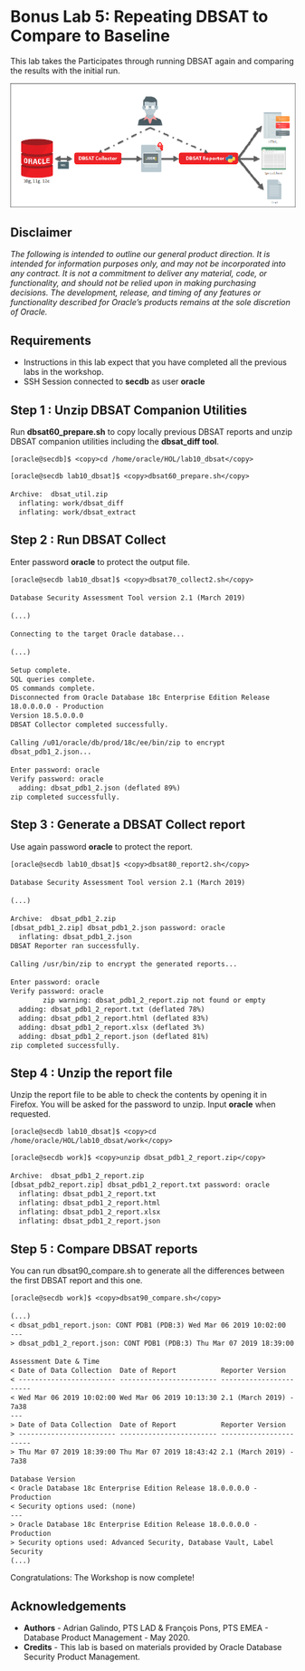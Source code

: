 # Bonus Lab 5: Repeating DBSAT to Compare to Baseline

This lab takes the Participates through running DBSAT again and comparing the results with the initial run.

![](./images/DBSAT_Components.png)

## Disclaimer ##

<em>The following is intended to outline our general product direction. It is intended for information purposes only, and may not be incorporated into any contract. It is not a commitment to deliver any material, code, or functionality, and should not be relied upon in making purchasing decisions. The development, release, and timing of any features or functionality described for Oracle’s products remains at the sole discretion of Oracle.</em>

## Requirements ##

* Instructions in this lab expect that you have completed all the previous labs in the workshop.
* SSH Session connected to **secdb** as user **oracle**

## Step 1 : Unzip DBSAT Companion Utilities ##

Run **dbsat60\_prepare.sh** to copy locally previous DBSAT reports and unzip DBSAT companion utilities including the **dbsat\_diff tool**.

````
[oracle@secdb]$ <copy>cd /home/oracle/HOL/lab10_dbsat</copy>
````

````
[oracle@secdb lab10_dbsat]$ <copy>dbsat60_prepare.sh</copy>

Archive:  dbsat_util.zip
  inflating: work/dbsat_diff
  inflating: work/dbsat_extract
````

## Step 2 : Run DBSAT Collect ##

Enter password **oracle** to protect the output file.

````
[oracle@secdb lab10_dbsat]$ <copy>dbsat70_collect2.sh</copy>

Database Security Assessment Tool version 2.1 (March 2019)

(...)

Connecting to the target Oracle database...

(...)

Setup complete.
SQL queries complete.
OS commands complete.
Disconnected from Oracle Database 18c Enterprise Edition Release 18.0.0.0.0 - Production
Version 18.5.0.0.0
DBSAT Collector completed successfully.

Calling /u01/oracle/db/prod/18c/ee/bin/zip to encrypt dbsat_pdb1_2.json...

Enter password: oracle
Verify password: oracle
  adding: dbsat_pdb1_2.json (deflated 89%)
zip completed successfully.
````

## Step 3 : Generate a DBSAT Collect report ##

Use again password **oracle** to protect the report.

````
[oracle@secdb lab10_dbsat]$ <copy>dbsat80_report2.sh</copy>

Database Security Assessment Tool version 2.1 (March 2019)

(...)

Archive:  dbsat_pdb1_2.zip
[dbsat_pdb1_2.zip] dbsat_pdb1_2.json password: oracle
  inflating: dbsat_pdb1_2.json
DBSAT Reporter ran successfully.

Calling /usr/bin/zip to encrypt the generated reports...

Enter password: oracle
Verify password: oracle
        zip warning: dbsat_pdb1_2_report.zip not found or empty
  adding: dbsat_pdb1_2_report.txt (deflated 78%)
  adding: dbsat_pdb1_2_report.html (deflated 83%)
  adding: dbsat_pdb1_2_report.xlsx (deflated 3%)
  adding: dbsat_pdb1_2_report.json (deflated 81%)
zip completed successfully.
````

## Step 4 : Unzip the report file ##

Unzip the report file to be able to check the contents by opening it in Firefox. You will be asked for the password to unzip. Input **oracle** when requested.

````
[oracle@secdb lab10_dbsat]$ <copy>cd /home/oracle/HOL/lab10_dbsat/work</copy>
````

````
[oracle@secdb work]$ <copy>unzip dbsat_pdb1_2_report.zip</copy>

Archive:  dbsat_pdb1_2_report.zip
[dbsat_pdb2_report.zip] dbsat_pdb1_2_report.txt password: oracle
  inflating: dbsat_pdb1_2_report.txt
  inflating: dbsat_pdb1_2_report.html
  inflating: dbsat_pdb1_2_report.xlsx
  inflating: dbsat_pdb1_2_report.json
````

## Step 5 : Compare DBSAT reports ##

You can run dbsat90_compare.sh to generate all the differences between the first DBSAT report and this one.

````
[oracle@secdb work]$ <copy>dbsat90_compare.sh</copy>

(...)
< dbsat_pdb1_report.json: CONT PDB1 (PDB:3) Wed Mar 06 2019 10:02:00
---
> dbsat_pdb1_2_report.json: CONT PDB1 (PDB:3) Thu Mar 07 2019 18:39:00

Assessment Date & Time
< Date of Data Collection  Date of Report           Reporter Version
< ------------------------ ------------------------ -----------------------
< Wed Mar 06 2019 10:02:00 Wed Mar 06 2019 10:13:30 2.1 (March 2019) - 7a38
---
> Date of Data Collection  Date of Report           Reporter Version
> ------------------------ ------------------------ -----------------------
> Thu Mar 07 2019 18:39:00 Thu Mar 07 2019 18:43:42 2.1 (March 2019) - 7a38

Database Version
< Oracle Database 18c Enterprise Edition Release 18.0.0.0.0 - Production
< Security options used: (none)
---
> Oracle Database 18c Enterprise Edition Release 18.0.0.0.0 - Production
> Security options used: Advanced Security, Database Vault, Label Security
(...)
````

Congratulations: The Workshop is now complete!

## Acknowledgements

- **Authors** - Adrian Galindo, PTS LAD & François Pons, PTS EMEA - Database Product Management - May 2020.
- **Credits** - This lab is based on materials provided by Oracle Database Security Product Management.

